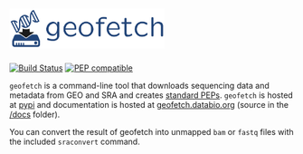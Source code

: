 # <img src="docs/img/geofetch_logo.svg" alt="geofetch logo" height="70"/>

[![Build Status](https://travis-ci.org/pepkit/geofetch.svg?branch=master)](https://travis-ci.org/pepkit/geofetch)
[![PEP compatible](http://pepkit.github.io/img/PEP-compatible-green.svg)](http://pepkit.github.io)

`geofetch` is a command-line tool that downloads sequencing data and metadata from GEO and SRA and creates [standard PEPs](http://pepkit.github.io). `geofetch` is hosted at [pypi](https://pypi.org/project/geofetch/) and documentation is hosted at [geofetch.databio.org](http://geofetch.databio.org) (source in the [/docs](/docs) folder).

You can convert the result of geofetch into unmapped `bam` or `fastq` files with the included `sraconvert` command.
